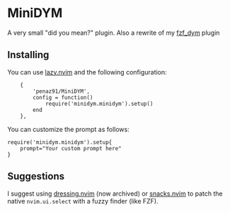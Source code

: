 MiniDYM
=======

A very small "did you mean?" plugin. Also a rewrite of my [fzf_dym](https://github.com/Penaz91/fzf_dym) plugin

Installing
-----------

You can use [lazy.nvim](https://github.com/folke/lazy.nvim) and the following configuration:

```
    {
        'penaz91/MiniDYM',
        config = function()
            require('minidym.minidym').setup()
        end
    },
```

You can customize the prompt as follows:

```
require('minidym.minidym').setup{
    prompt="Your custom prompt here"
}
```

Suggestions
-----------

I suggest using [dressing.nvim](https://github.com/stevearc/dressing.nvim) (now archived) or [snacks.nvim](https://github.com/folke/snacks.nvim) to patch the native `nvim.ui.select` with a fuzzy finder (like FZF).
